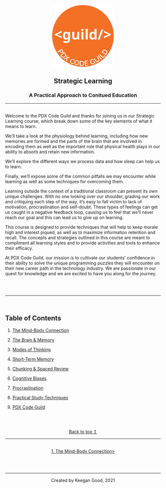 <p align="center">
    <img src="./images/pdx_code_guild_logo.svg" width=200/>
<p>


<h2 align="center">Strategic Learning</h2>

<h3 align="center">A Practical Approach to Conitued Education</h3>


---
<br>
Welcome to the PDX Code Guild and thanks for joining us in our Strategic Learning course, which break down some of the key elements of what it means to learn.

We’ll take a look at the physiology behind learning, including how new memories are formed and the parts of the brain that are involved in encoding them as well as the important role that physical health plays in our ability to absorb and retain new information.

We’ll explore the different ways we process data and how sleep can help us to learn.

Finally, we’ll expose some of the common pitfalls we may encounter while learning as well as some techniques for overcoming them.

Learning outside the context of a traditional classroom can present its own unique challenges. With no one looking over our shoulder, grading our work and critiquing each step of the way, it’s easy to fall victim to lack of motivation, procrastination and self-doubt. These types of feelings can get us caught in a negative feedback loop, causing us to feel that we’ll never reach our goal and this can lead us to give up on learning.

This course is designed to provide techniques that will help to keep morale high and interest piqued, as well as to maximize information retention and recall. The concepts and strategies outlined in this course are meant to compliment all learning styles and to provide activities and tools to enhance their efficacy.

At PDX Code Guild, our mission is to cultivate our students' confidence in their ability to solve the unique programming puzzles they will encounter on their new career path in the technology industry. We are passionate in our quest for knowledge and we are excited to have you along for the journey.

<br/>
<br/>

---

<br/>

## Table of Contents

1.  [The Mind-Body Connection](./1_mind_body_connection.md)

2.  [The Brain & Memory](./2_the_brain_and_memory.md)

3.  [Modes of Thinking](./3_modes_of_thinking.md)

4.  [Short-Term Memory](./4_short_term_memory.md)

5.  [Chunking & Spaced Review](./5_chunking_and_spaced_review.md)

6.  [Cognitive Biases](./6_cognitive_biases.md)

7.  [Procrastination](./7_procrastination.md)

8.  [Practical Study Techniques](./8_practical_study_techniques.md)

9.  [PDX Code Guild](./9_pdx_code_guild.md)

<br><br>

<div align="center">
    <a href="#top">Back to top &mapstoup;</a>
</div>


---

<br>

<div align="center">
    <a href="./1_mind_body_connection.md">1. The Mind-Body Connection></a>
</div>

<br><br>

---
<p align="center">Created by Keegan Good, 2021</p>
